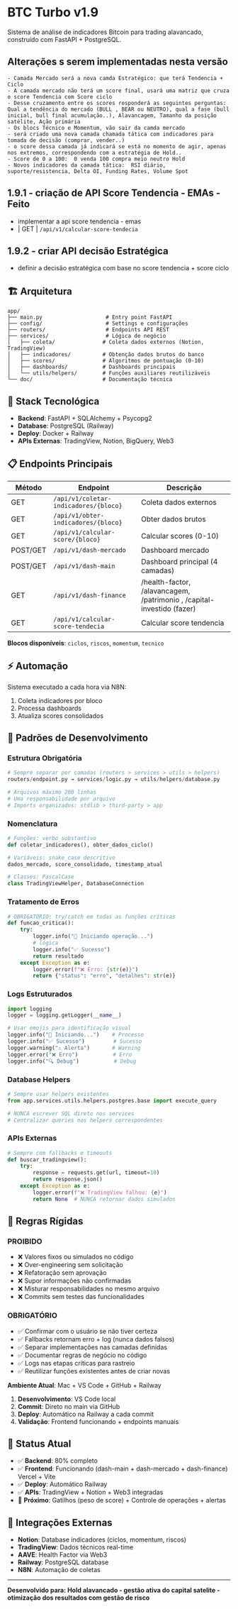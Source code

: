 # BTC Turbo v1.9

Sistema de análise de indicadores Bitcoin para trading alavancado, construído com FastAPI + PostgreSQL.

## Alterações s serem implementadas nesta versão

    - Camada Mercado será a nova camda Estratégico: que terá Tendencia + Ciclo
    - A camada mercado não terá um score final, usará uma matriz que cruza o score Tendencia com Score ciclo
    - Desse cruzamento entre os scores responderá as seguintes perguntas: Qual a tendência do mercado (BULL , BEAR ou NEUTRO), qual a fase (bull inicial, bull final acumulação..), Alavancagem, Tamanho da posição satélite, Ação primária
    - Os blocs Técnico e Momentum, vão sair da camda mercado
    - será criado uma nova camada chamada tática com indicadores para tomada de decisão (comprar, vender..)
    - o score dessa camada já indicará se está no momento de agir, apenas nos extremos, correspondendo com a estratégia de Hold..
    - Score de 0 a 100:  0 venda 100 compra meio neutro Hold
    - Novos indicadores da camada tática:  RSI diário, suporte/resistencia, Delta OI, Funding Rates, Volume Spot

## 1.9.1 - criação de API Score Tendencia - EMAs - Feito
- implementar a api score tendencia - emas
- | GET | `/api/v1/calcular-score-tendecia` 

## 1.9.2 - criar API decisão Estratégica
- definir a decisão estratégica com base no score tendencia + score ciclo

## 🏗️ Arquitetura

```
app/
├── main.py                    # Entry point FastAPI
├── config/                    # Settings e configurações
├── routers/                   # Endpoints API REST
├── services/                  # Lógica de negócio
│   ├── coleta/               # Coleta dados externos (Notion, TradingView)
│   ├── indicadores/          # Obtenção dados brutos do banco
│   ├── scores/               # Algoritmos de pontuação (0-10)
│   ├── dashboards/           # Dashboards principais
│   └── utils/helpers/        # Funções auxiliares reutilizáveis
└── doc/                      # Documentação técnica
```

## 🎯 Stack Tecnológica

- **Backend**: FastAPI + SQLAlchemy + Psycopg2
- **Database**: PostgreSQL (Railway)
- **Deploy**: Docker + Railway
- **APIs Externas**: TradingView, Notion, BigQuery, Web3

## 📋 Endpoints Principais

| Método | Endpoint | Descrição |
|--------|----------|-----------|
| GET | `/api/v1/coletar-indicadores/{bloco}` | Coleta dados externos |
| GET | `/api/v1/obter-indicadores/{bloco}` | Obter dados brutos |
| GET | `/api/v1/calcular-score/{bloco}` | Calcular scores (0-10) |
| POST/GET | `/api/v1/dash-mercado` | Dashboard mercado | aplicar_gatilho: bool = False (gatilhos para ajuste de score)
| POST/GET | `/api/v1/dash-main` | Dashboard principal (4 camadas) |
|GET | `/api/v1/dash-finance` | /health-factor, /alavancagem, /patrimonio , /capital-investido (fazer) |
| GET | `/api/v1/calcular-score-tendecia` | Calcular score tendencia|

**Blocos disponíveis**: `ciclos`, `riscos`, `momentum`, `tecnico`

## ⚡ Automação

Sistema executado a cada hora via N8N:
1. Coleta indicadores por bloco
2. Processa dashboards
3. Atualiza scores consolidados

## 🔧 Padrões de Desenvolvimento

### **Estrutura Obrigatória**

```python
# Sempre separar por camadas (routers > services > utils > helpers)
routers/endpoint.py → services/logic.py → utils/helpers/database.py

# Arquivos máximo 200 linhas
# Uma responsabilidade por arquivo
# Imports organizados: stdlib > third-party > app
```

### **Nomenclatura**

```python
# Funções: verbo_substantivo
def coletar_indicadores(), obter_dados_ciclo()

# Variáveis: snake_case descritivo
dados_mercado, score_consolidado, timestamp_atual

# Classes: PascalCase
class TradingViewHelper, DatabaseConnection
```

### **Tratamento de Erros**

```python
# OBRIGATÓRIO: try/catch em todas as funções críticas
def funcao_critica():
    try:
        logger.info("🔄 Iniciando operação...")
        # lógica
        logger.info("✅ Sucesso")
        return resultado
    except Exception as e:
        logger.error(f"❌ Erro: {str(e)}")
        return {"status": "erro", "detalhes": str(e)}
```

### **Logs Estruturados**

```python
import logging
logger = logging.getLogger(__name__)

# Usar emojis para identificação visual
logger.info("🔄 Iniciando...")    # Processo
logger.info("✅ Sucesso")         # Sucesso  
logger.warning("⚠️ Alerta")       # Warning
logger.error("❌ Erro")           # Erro
logger.info("🔍 Debug")           # Debug
```

### **Database Helpers**

```python
# Sempre usar helpers existentes
from app.services.utils.helpers.postgres.base import execute_query

# NUNCA escrever SQL direto nos services
# Centralizar queries nos helpers correspondentes
```

### **APIs Externas**

```python
# Sempre com fallbacks e timeouts
def buscar_tradingview():
    try:
        response = requests.get(url, timeout=10)
        return response.json()
    except Exception as e:
        logger.error(f"❌ TradingView falhou: {e}")
        return None  # NUNCA retornar dados simulados
```

## 🚫 Regras Rígidas

### **PROIBIDO**

- ❌ Valores fixos ou simulados no código
- ❌ Over-engineering sem solicitação
- ❌ Refatoração sem aprovação
- ❌ Supor informações não confirmadas
- ❌ Misturar responsabilidades no mesmo arquivo
- ❌ Commits sem testes das funcionalidades

### **OBRIGATÓRIO**

- ✅ Confirmar com o usuário se não tiver certeza
- ✅ Fallbacks retornam erro + log (nunca dados falsos)
- ✅ Separar implementações nas camadas definidas
- ✅ Documentar regras de negócio no código
- ✅ Logs nas etapas críticas para rastreio
- ✅ Reutilizar funções existentes antes de criar novas

**Ambiente Atual**: Mac + VS Code + GitHub + Railway

1. **Desenvolvimento**: VS Code local
2. **Commit**: Direto no main via GitHub
3. **Deploy**: Automático na Railway a cada commit
4. **Validação**: Frontend funcionando + endpoints manuais

## 🚀 Status Atual

- ✅ **Backend**: 80% completo
- ✅ **Frontend**: Funcionando (dash-main + dash-mercado + dash-finance)  Vercel + Vite
- ✅ **Deploy**: Automático Railway
- ✅ **APIs**: TradingView + Notion + Web3 integradas
- 🔄 **Próximo**: Gatilhos (peso de score) + Controle de operações + alertas

## 🔗 Integrações Externas

- **Notion**: Database indicadores (ciclos, momentum, riscos)
- **TradingView**: Dados técnicos real-time
- **AAVE**: Health Factor via Web3
- **Railway**: PostgreSQL database
- **N8N**: Automação de coletas

---

**Desenvolvido para: Hold alavancado - gestão ativa do capital satelite - otimização dos resultados com gestão de risco**